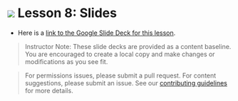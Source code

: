 
# ![](https://ga-dash.s3.amazonaws.com/production/assets/logo-9f88ae6c9c3871690e33280fcf557f33.png) Lesson 8: Slides
- Here is a [link to the Google Slide Deck for this lesson](https://docs.google.com/presentation/d/1dEJ86oF8eAoqg5vZs54KB2Lrq-H1b3u5nNFmngXBotY/edit?usp=sharing).

> Instructor Note: These slide decks are provided as a content baseline. You are encouraged to create a local copy and make changes or modifications as you see fit.

> For permissions issues, please submit a pull request. For content suggestions, please submit an issue. See our [contributing guidelines](../../../../contributing.md) for more details.
